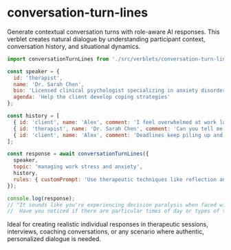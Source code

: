# conversation-turn-lines

Generate contextual conversation turns with role-aware AI responses. This verblet creates natural dialogue by understanding participant context, conversation history, and situational dynamics.

```javascript
import conversationTurnLines from './src/verblets/conversation-turn-lines/index.js';

const speaker = {
  id: 'therapist',
  name: 'Dr. Sarah Chen',
  bio: 'Licensed clinical psychologist specializing in anxiety disorders',
  agenda: 'Help the client develop coping strategies'
};

const history = [
  { id: 'client', name: 'Alex', comment: 'I feel overwhelmed at work lately', time: '10:15' },
  { id: 'therapist', name: 'Dr. Sarah Chen', comment: 'Can you tell me more about what specifically feels overwhelming?', time: '10:16' },
  { id: 'client', name: 'Alex', comment: 'Deadlines keep piling up and I can\'t seem to prioritize', time: '10:17' }
];

const response = await conversationTurnLines({
  speaker,
  topic: 'managing work stress and anxiety',
  history,
  rules: { customPrompt: 'Use therapeutic techniques like reflection and open-ended questions' }
});

console.log(response);
// "It sounds like you're experiencing decision paralysis when faced with multiple competing priorities. 
//  Have you noticed if there are particular times of day or types of tasks where this feeling is stronger?"
```

Ideal for creating realistic individual responses in therapeutic sessions, interviews, coaching conversations, or any scenario where authentic, personalized dialogue is needed. 